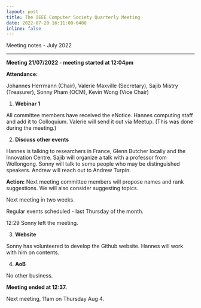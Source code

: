 ```yaml
---
layout: post
title: The IEEE Computer Society Quarterly Meeting
date: 2022-07-20 16:11:00-0400
inline: false
---
```


Meeting notes - July 2022

***

**Meeting 21/07/2022 - meeting started at 12:04pm**

**Attendance:**

Johannes Herrmann (Chair), Valerie Maxville (Secretary), Sajib Mistry (Treasurer), Sonny Pham (OCM), Kevin Wong (Vice Chair)

1.  **Webinar 1**

All committee members have received the eNotice. Hannes computing staff and add it to Colloquium. Valerie will send it out via Meetup. (This was done during the meeting.)

2.  **Discuss other events**

Hannes is talking to researchers in France, Glenn Butcher locally and the Innovation Centre. Sajib will organize a talk with a professor from Wollongong. Sonny will talk to some people who may be distinguished speakers. Andrew will reach out to Andrew Turpin.

**Action:** Next meeting committee members will propose names and rank suggestions. We will also consider suggesting topics.

Next meeting in two weeks.

Regular events scheduled - last Thursday of the month.

12:29 Sonny left the meeting.

3.  **Website**

Sonny has volunteered to develop the Github website. Hannes will work with him on contents.

4.  **AoB**

No other business.

**Meeting ended at 12:37.**

Next meeting, 11am on Thursday Aug 4.
